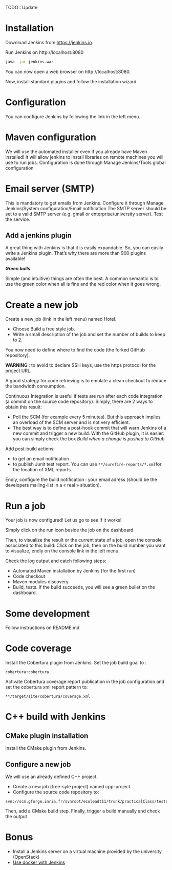 TODO : Update

# Installation
Download Jenkins from https://jenkins.io.

Run Jenkins on http://localhost:8080
```bash
java -jar jenkins.war
```
You can now open a web browser on http://localhost:8080.

Now, install standard plugins and follow the installation wizard.

# Configuration
You can configure Jenkins by following the link in the left menu. 
#	Maven configuration
We will use the automated installer even if you already have Maven installed!
It will allow jenkins to install libraries on remote machines you will use to run jobs.
Configuration is done through Manage Jenkins/Tools global configuration
#	Email server (SMTP)
This is mandatory to get emails from Jenkins. Configure it through Manage Jenkins/System configuration/Email notification
The SMTP server should be set to a valid SMTP server (e.g. gmail or enterprise/university server). Test the service.

## Add a jenkins plugin
A great thing with Jenkins is that it is easily expandable. So, you can easily write a Jenkins plugin. That’s why there are more than 900 plugins available!

***Green balls***

Simple (and intuitive) things are often the best. A common semantic is to use the green color when all is fine and the red color when it goes wrong. 

# Create a new job
Create a new job (link in the left menu) named Hotel. 
* Choose Build a free style job.
* Write a small description of the job and set the number of builds to keep to 2.

You now need to define where to find the code (the forked GitHub repository).

**WARNING** : to avoid to declare SSH keys, use the https protocol for the project URL.

A good strategy for code retrieving is to emulate a clean checkout to reduce the bandwidth consumption.


Continuous Integration is useful if tests are run after each code integration (a commit on the source code repository). Simply, there are 2 ways to obtain this result:
* Poll the SCM (for example every 5 minutes). But this approach implies an overload of the SCM server and is not very efficient.
* The best way is to define a post-hook commit that will warn Jenkins of a new commit and trigger a new build.
With the GitHub plugin, it is easier: you can simply check the box *Build when a change is pushed to GitHub*

Add post-build actions:
* to get an email notification
* to publish Junit test report. You can use ```**/surefire-reports/*.xml```for the location of XML reports.

Endly, configure the build notification : your email adress (should be the developers mailing-list in a « real » situation).

# Run a job
Your job is now configured! Let us go to see if it works! 

Simply click on the run icon beside the job on the dashboard.

Then, to visualize the result or the current state of a job, open the console associated to this build: Click on the job, then on the build number you want to visualize, endly on the console link  in the left menu.

Check the log output and catch following steps:
* Automated Maven installation by Jenkins (for the first run)
* Code checkout
* Maven modules discovery
* Build, tests.
If the build succeeds, you will see a green bullet on the dashboard.

# Some development
Follow instructions on README.md

# Code coverage
Install the Cobertura plugin from Jenkins.
Set the job build goal to :
```
cobertura:cobertura
```
Activate Cobertura coverage report publication in the job configuration and set the cobertura xml report pattern to:
```
**/target/site/cobertura/coverage.xml
```
# C++ build with Jenkins
##	CMake plugin installation
Install the CMake plugin from Jenkins.
## Configure a new job
We will use an already defined C++ project.
* Create a new job (free-syle project) named cpp-project.
* Configure the source code repository to:
```
svn://scm.gforge.inria.fr/svnroot/ecoleadt11/trunk/practicalClass/tests/C++
```
Then, add a CMake build step. Finally, trigger a build manually and check the output

# Bonus
* Install a Jenkins server on a virtual machine provided by the university (OpenStack)
* [Use docker with Jenkins](./jenkins-docker.md)
